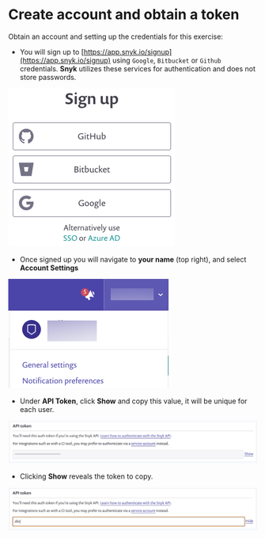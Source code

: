 # Create account and obtain a token

Obtain an account and setting up the credentials for this exercise:

* You will sign up to [https://app.snyk.io/signup](https://app.snyk.io/signup) using `Google`, `Bitbucket` or `Github` credentials. **Snyk** utilizes these services for authentication and does not store passwords.

![](../../../../.gitbook/assets/snyk_1_login.png)

* Once signed up you will navigate to **your name** \(top right\), and select **Account Settings**

![](../../../../.gitbook/assets/snyk_2_account_settings.png)

* Under **API Token**, click **Show** and copy this value, it will be unique for each user.

![](../../../../.gitbook/assets/snyk_3_api_token.png)

* Clicking **Show** reveals the token to copy.

![](../../../../.gitbook/assets/snyk_3b_api_token_show.png)

